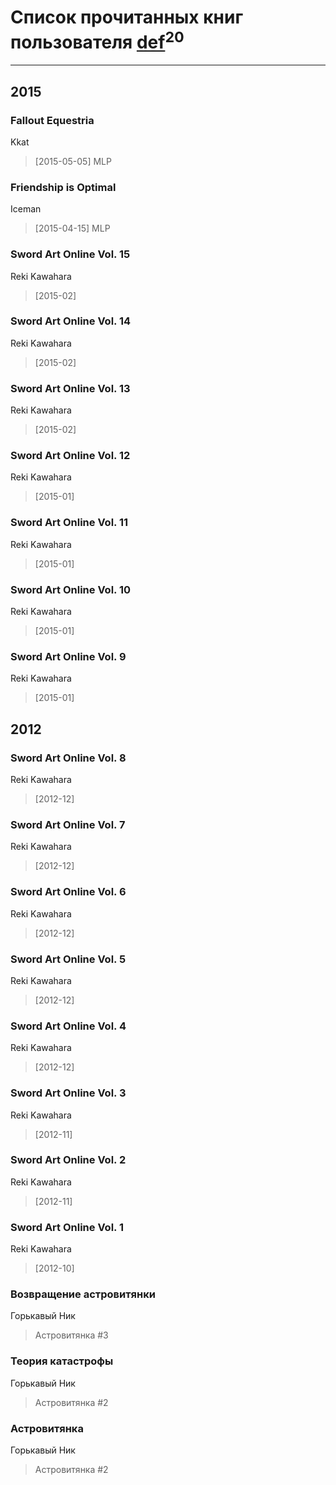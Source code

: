# Список прочитанных книг пользователя [def](https://plus.google.com/107596831399094814318)<sup>20</sup>
---

## 2015

### Fallout Equestria
Kkat
> [2015-05-05] MLP


### Friendship is Optimal
Iceman
> [2015-04-15] MLP


### Sword Art Online Vol. 15
Reki Kawahara
> [2015-02] 


### Sword Art Online Vol. 14
Reki Kawahara
> [2015-02] 


### Sword Art Online Vol. 13
Reki Kawahara
> [2015-02] 


### Sword Art Online Vol. 12
Reki Kawahara
> [2015-01] 


### Sword Art Online Vol. 11
Reki Kawahara
> [2015-01] 


### Sword Art Online Vol. 10
Reki Kawahara
> [2015-01] 


### Sword Art Online Vol. 9
Reki Kawahara
> [2015-01] 



## 2012

### Sword Art Online Vol. 8
Reki Kawahara
> [2012-12] 


### Sword Art Online Vol. 7
Reki Kawahara
> [2012-12] 


### Sword Art Online Vol. 6
Reki Kawahara
> [2012-12] 


### Sword Art Online Vol. 5
Reki Kawahara
> [2012-12] 


### Sword Art Online Vol. 4
Reki Kawahara
> [2012-12] 


### Sword Art Online Vol. 3
Reki Kawahara
> [2012-11] 


### Sword Art Online Vol. 2
Reki Kawahara
> [2012-11] 


### Sword Art Online Vol. 1
Reki Kawahara
> [2012-10] 


### Возвращение астровитянки
Горькавый Ник
> Астровитянка #3


### Теория катастрофы
Горькавый Ник
> Астровитянка #2


### Астровитянка
Горькавый Ник
> Астровитянка #2



